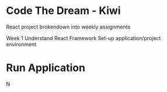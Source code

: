 # Code The Dream - Kiwi
React project brokendown into weekly assignments

Week 1 
Understand React Framework
Set-up application/project environment

# Run Application
N